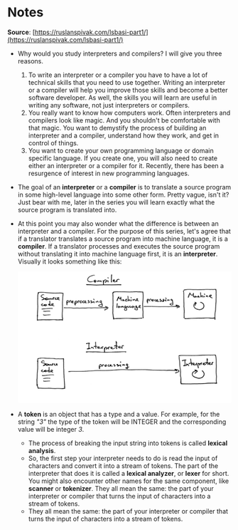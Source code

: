 # Notes

**Source**: [https://ruslanspivak.com/lsbasi-part1/](https://ruslanspivak.com/lsbasi-part1/)

- Why would you study interpreters and compilers? I will give you three reasons.
    1. To write an interpreter or a compiler you have to have a lot of technical skills that you need to use together. Writing an interpreter or a compiler will help you improve those skills and become a better software developer. As well, the skills you will learn are useful in writing any software, not just interpreters or compilers.
    2. You really want to know how computers work. Often interpreters and compilers look like magic. And you shouldn't be comfortable with that magic. You want to demystify the process of building an interpreter and a compiler, understand how they work, and get in control of things.
    3. You want to create your own programming language or domain specific language. If you create one, you will also need to create either an interpreter or a compiler for it. Recently, there has been a resurgence of interest in new programming languages.

- The goal of an **interpreter** or a **compiler** is to translate a source program in some high-level language into some other form. Pretty vague, isn't it? Just bear with me, later in the series you will learn exactly what the source program is translated into.

- At this point you may also wonder what the difference is between an interpreter and a compiler. For the purpose of this series, let's agree that if a translator translates a source program into machine language, it is a **compiler**. If a translator processes and executes the source program without translating it into machine language first, it is an **interpreter**. Visually it looks something like this:

    ![](./imgs/img_00.png)

- A **token** is an object that has a type and a value. For example, for the string *"3"* the type of the token will be INTEGER and the corresponding value will be integer *3*.
  - The process of breaking the input string into tokens is called **lexical analysis**.
  - So, the first step your interpreter needs to do is read the input of characters and convert it into a stream of tokens. The part of the interpreter that does it is called a **lexical analyzer**, or **lexer** for short. You might also encounter other names for the same component, like **scanner** or **tokenizer**. They all mean the same: the part of your interpreter or compiler that turns the input of characters into a stream of tokens.
  - They all mean the same: the part of your interpreter or compiler that turns the input of characters into a stream of tokens.
